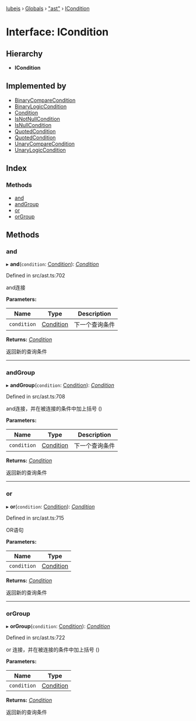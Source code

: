[lubejs](../README.md) › [Globals](../globals.md) › ["ast"](../modules/_ast_.md) › [ICondition](_ast_.icondition.md)

# Interface: ICondition

## Hierarchy

* **ICondition**

## Implemented by

* [BinaryCompareCondition](../classes/_ast_.binarycomparecondition.md)
* [BinaryLogicCondition](../classes/_ast_.binarylogiccondition.md)
* [Condition](../classes/_ast_.condition.md)
* [IsNotNullCondition](../classes/_ast_.isnotnullcondition.md)
* [IsNullCondition](../classes/_ast_.isnullcondition.md)
* [QuotedCondition](../classes/_ast_.quotedcondition.md)
* [QuotedCondition](../classes/_ast_.quotedcondition.md)
* [UnaryCompareCondition](../classes/_ast_.unarycomparecondition.md)
* [UnaryLogicCondition](../classes/_ast_.unarylogiccondition.md)

## Index

### Methods

* [and](_ast_.icondition.md#and)
* [andGroup](_ast_.icondition.md#andgroup)
* [or](_ast_.icondition.md#or)
* [orGroup](_ast_.icondition.md#orgroup)

## Methods

###  and

▸ **and**(`condition`: [Condition](../classes/_ast_.condition.md)): *[Condition](../classes/_ast_.condition.md)*

Defined in src/ast.ts:702

and连接

**Parameters:**

Name | Type | Description |
------ | ------ | ------ |
`condition` | [Condition](../classes/_ast_.condition.md) | 下一个查询条件 |

**Returns:** *[Condition](../classes/_ast_.condition.md)*

返回新的查询条件

___

###  andGroup

▸ **andGroup**(`condition`: [Condition](../classes/_ast_.condition.md)): *[Condition](../classes/_ast_.condition.md)*

Defined in src/ast.ts:708

and连接，并在被连接的条件中加上括号 ()

**Parameters:**

Name | Type | Description |
------ | ------ | ------ |
`condition` | [Condition](../classes/_ast_.condition.md) | 下一个查询条件 |

**Returns:** *[Condition](../classes/_ast_.condition.md)*

返回新的查询条件

___

###  or

▸ **or**(`condition`: [Condition](../classes/_ast_.condition.md)): *[Condition](../classes/_ast_.condition.md)*

Defined in src/ast.ts:715

OR语句

**Parameters:**

Name | Type |
------ | ------ |
`condition` | [Condition](../classes/_ast_.condition.md) |

**Returns:** *[Condition](../classes/_ast_.condition.md)*

返回新的查询条件

___

###  orGroup

▸ **orGroup**(`condition`: [Condition](../classes/_ast_.condition.md)): *[Condition](../classes/_ast_.condition.md)*

Defined in src/ast.ts:722

or 连接，并在被连接的条件中加上括号 ()

**Parameters:**

Name | Type |
------ | ------ |
`condition` | [Condition](../classes/_ast_.condition.md) |

**Returns:** *[Condition](../classes/_ast_.condition.md)*

返回新的查询条件

